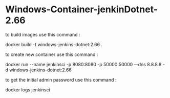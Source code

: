 # Windows-Container-jenkinDotnet-2.66

to build images use this command :

docker build -t windows-jenkins-dotnet:2.66 .

to create new container use this command :

docker run --name jenkinsci -p 8080:8080 -p 50000:50000
--dns 8.8.8.8 -d windows-jenkins-dotnet:2.66

to get the initial admin password use this command :

docker logs jenkinsci
